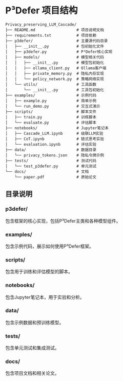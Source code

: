 # P³Defer 项目结构

```
Privacy_preserving_LLM_Cascade/
├── README.md                  # 项目说明文档
├── requirements.txt           # 项目依赖
├── p3defer/                   # 主要源代码目录
│   ├── __init__.py            # 包初始化文件
│   ├── p3defer.py             # P³Defer核心实现
│   ├── models/                # 模型相关代码
│   │   ├── __init__.py        # 模型包初始化
│   │   ├── ollama_client.py   # Ollama客户端
│   │   ├── private_memory.py  # 隐私内存实现
│   │   └── policy_network.py  # 策略网络实现
│   └── utils/                 # 工具函数
│       └── __init__.py        # 工具包初始化
├── examples/                  # 示例代码
│   ├── example.py             # 简单示例
│   └── run_demo.py            # 交互式演示
├── scripts/                   # 脚本文件
│   ├── train.py               # 训练脚本
│   └── evaluate.py            # 评估脚本
├── notebooks/                 # Jupyter笔记本
│   ├── Cascade_LLM.ipynb      # 级联LLM实验
│   ├── CoT.ipynb              # 链式思考实验
│   └── evaluation.ipynb       # 评估实验
├── data/                      # 数据目录
│   └── privacy_tokens.json    # 隐私令牌示例
├── tests/                     # 测试代码
│   └── test_p3defer.py        # 单元测试
└── docs/                      # 文档
    └── paper.pdf              # 原始论文
```

## 目录说明

### p3defer/
包含框架的核心实现，包括P³Defer主类和各种模型组件。

### examples/
包含示例代码，展示如何使用P³Defer框架。

### scripts/
包含用于训练和评估模型的脚本。

### notebooks/
包含Jupyter笔记本，用于实验和分析。

### data/
包含示例数据和预训练模型。

### tests/
包含单元测试和集成测试。

### docs/
包含项目文档和相关论文。
